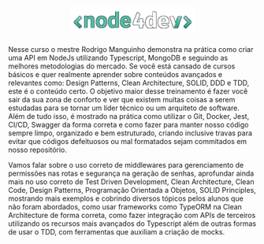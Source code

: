 <h1 align="center">
    <img width="50%"  alt="Node4Devs Logo" title="Node4Devs Logo" src="./readme/assets/images/nodefourdevs-logo.png" />
</h1>

Nesse curso o mestre Rodrigo Manguinho demonstra na prática como criar uma API em NodeJs utilizando Typescript, MongoDB e seguindo as melhores metodologias do mercado. Se você está cansado de cursos básicos e quer realmente aprender sobre conteúdos avançados e relevantes como: Design Patterns, Clean Architecture, SOLID, DDD e TDD, este é o conteúdo certo. O objetivo maior desse treinamento é fazer você sair da sua zona de conforto e ver que existem muitas coisas a serem estudadas para se tornar um líder técnico ou um arquiteto de software. Além de tudo isso, é mostrado na prática como utilizar o Git, Docker, Jest, CI/CD, Swagger da forma correta e como fazer para manter nosso código sempre limpo, organizado e bem estruturado, criando inclusive travas para evitar que códigos defeituosos ou mal formatados sejam commitados em nosso repositório.

Vamos falar sobre o uso correto de middlewares para gerenciamento de permissões nas rotas e segurança na geração de senhas, aprofundar ainda mais no uso correto de Test Driven Development, Clean Architecture, Clean Code, Design Patterns, Programação Orientada a Objetos, SOLID Principles, mostrando mais exemplos e cobrindo diversos tópicos pelos alunos que não foram abordados, como usar frameworks como TypeORM na Clean Architecture de forma correta, como fazer integração com APIs de terceiros utilizando os recursos mais avançados do Typescript além de outras formas de usar o TDD, com ferramentas que auxiliam a criação de mocks.
